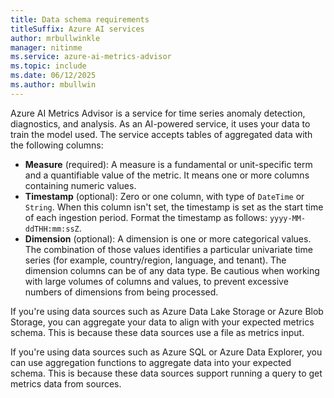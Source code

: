 ```yaml
---
title: Data schema requirements
titleSuffix: Azure AI services
author: mrbullwinkle
manager: nitinme
ms.service: azure-ai-metrics-advisor
ms.topic: include
ms.date: 06/12/2025
ms.author: mbullwin
---
```


Azure AI Metrics Advisor is a service for time series anomaly detection, diagnostics, and analysis. As an AI-powered service, it uses your data to train the model used. The service accepts tables of aggregated data with the following columns:

* **Measure** (required): A measure is a fundamental or unit-specific term and a quantifiable value of the metric. It means one or more columns containing numeric values.
* **Timestamp** (optional): Zero or one column, with type of `DateTime` or `String`. When this column isn't set, the timestamp is set as the start time of each ingestion period. Format the timestamp as follows: `yyyy-MM-ddTHH:mm:ssZ`. 
* **Dimension** (optional): A dimension is one or more categorical values. The combination of those values identifies a particular univariate time series (for example, country/region, language, and tenant). The dimension columns can be of any data type. Be cautious when working with large volumes of columns and values, to prevent excessive numbers of dimensions from being processed.

If you're using data sources such as Azure Data Lake Storage or Azure Blob Storage, you can aggregate your data to align with your expected metrics schema. This is because these data sources use a file as metrics input.

If you're using data sources such as Azure SQL or Azure Data Explorer, you can use aggregation functions to aggregate data into your expected schema. This is because these data sources support running a query to get metrics data from sources.

